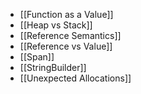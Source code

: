 - [[Function as a Value]]
- [[Heap vs Stack]]
- [[Reference Semantics]]
- [[Reference vs Value]]
- [[Span]]
- [[StringBuilder]]
- [[Unexpected Allocations]]